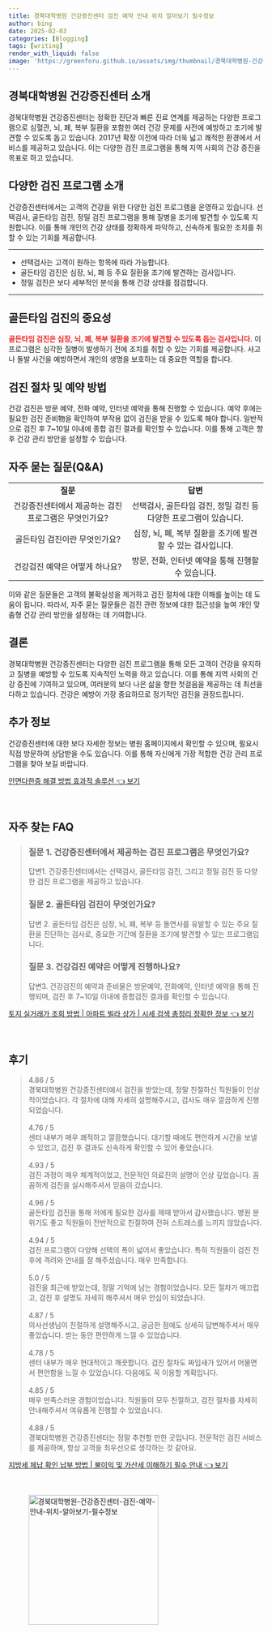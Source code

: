 ```yaml
---
title: 경북대학병원 건강증진센터 검진 예약 안내 위치 알아보기 필수정보
author: bing
date: 2025-02-03
categories: [Blogging]
tags: [writing]
render_with_liquid: false
image: 'https://greenforu.github.io/assets/img/thumbnail/경북대학병원-건강증진센터-검진-예약-안내-위치-알아보기-필수정보.webp'
---
```



<h2 id='건강증진센터_소개'>경북대학병원 건강증진센터 소개</h2>

<p>경북대학병원 건강증진센터는 정확한 진단과 빠른 진료 연계를 제공하는 다양한 프로그램으로 심혈관, 뇌, 폐, 복부 질환을 포함한 여러 건강 문제를 사전에 예방하고 조기에 발견할 수 있도록 돕고 있습니다. 2017년 확장 이전에 따라 더욱 넓고 쾌적한 환경에서 서비스를 제공하고 있습니다. 이는 다양한 검진 프로그램을 통해 지역 사회의 건강 증진을 목표로 하고 있습니다.</p>

<h2 id='검진 프로그램_소개'>다양한 검진 프로그램 소개</h2>

<p>건강증진센터에서는 고객의 건강을 위한 다양한 검진 프로그램을 운영하고 있습니다. 선택검사, 골든타임 검진, 정밀 검진 프로그램을 통해 질병을 조기에 발견할 수 있도록 지원합니다. 이를 통해 개인의 건강 상태를 정확하게 파악하고, 신속하게 필요한 조치를 취할 수 있는 기회를 제공합니다.</p>

<hr />

<ul>
    <li>선택검사는 고객이 원하는 항목에 따라 가능합니다.</li>
    <li>골든타임 검진은 심장, 뇌, 폐 등 주요 질환을 조기에 발견하는 검사입니다.</li>
    <li>정밀 검진은 보다 세부적인 분석을 통해 건강 상태를 점검합니다.</li>
</ul>

<hr />

<h2 id='골든타임_검진의_중요성'>골든타임 검진의 중요성</h2>

<p><b><span style="color: #ee2323;">골든타임 검진은 심장, 뇌, 폐, 복부 질환을 조기에 발견할 수 있도록 돕는 검사입니다.</span></b> 이 프로그램은 심각한 질병이 발생하기 전에 조치를 취할 수 있는 기회를 제공합니다. 사고나 돌발 사건을 예방하면서 개인의 생명을 보호하는 데 중요한 역할을 합니다.</p>

<h2 id='검진절차_및_예약방법'>검진 절차 및 예약 방법</h2>

<p>건강 검진은 방문 예약, 전화 예약, 인터넷 예약을 통해 진행할 수 있습니다. 예약 후에는 필요한 검진 준비物을 확인하여 부작용 없이 검진을 받을 수 있도록 해야 합니다. 일반적으로 검진 후 7~10일 이내에 종합 검진 결과를 확인할 수 있습니다. 이를 통해 고객은 향후 건강 관리 방안을 설정할 수 있습니다.</p>

<h2 id='자주_묻는_질문'>자주 묻는 질문(Q&A)</h2>

<table>
    <tr>
        <td style="text-align: center; height: 17px;"><b>질문</b></td>
        <td style="text-align: center; height: 17px;"><b>답변</b></td>
    </tr>
    <tr>
        <td style="text-align: center; height: 17px;">건강증진센터에서 제공하는 검진 프로그램은 무엇인가요?</td>
        <td style="text-align: center; height: 17px;">선택검사, 골든타임 검진, 정밀 검진 등 다양한 프로그램이 있습니다.</td>
    </tr>
    <tr>
        <td style="text-align: center; height: 17px;">골든타임 검진이란 무엇인가요?</td>
        <td style="text-align: center; height: 17px;">심장, 뇌, 폐, 복부 질환을 조기에 발견할 수 있는 검사입니다.</td>
    </tr>
    <tr>
        <td style="text-align: center; height: 17px;">건강검진 예약은 어떻게 하나요?</td>
        <td style="text-align: center; height: 17px;">방문, 전화, 인터넷 예약을 통해 진행할 수 있습니다.</td>
    </tr>
</table>

<p>이와 같은 질문들은 고객의 불확실성을 제거하고 검진 절차에 대한 이해를 높이는 데 도움이 됩니다. 따라서, 자주 묻는 질문들은 검진 관련 정보에 대한 접근성을 높여 개인 맞춤형 건강 관리 방안을 설정하는 데 기여합니다.</p>

<h2 id='결론'>결론</h2>

<p>경북대학병원 건강증진센터는 다양한 검진 프로그램을 통해 모든 고객이 건강을 유지하고 질병을 예방할 수 있도록 지속적인 노력을 하고 있습니다. 이를 통해 지역 사회의 건강 증진에 기여하고 있으며, 여러분의 보다 나은 삶을 향한 첫걸음을 제공하는 데 최선을 다하고 있습니다. 건강은 예방이 가장 중요하므로 정기적인 검진을 권장드립니다.</p>

<h2 id='추가정보'>추가 정보</h2>

<p>건강증진센터에 대한 보다 자세한 정보는 병원 홈페이지에서 확인할 수 있으며, 필요시 직접 방문하여 상담받을 수도 있습니다. 이를 통해 자신에게 가장 적합한 건강 관리 프로그램을 찾아 보길 바랍니다.</p>


<p><a class="click-button" title="안면다한증 해결 방법 효과적 솔루션" href="https://greenforu.github.io/posts/%EC%95%88%EB%A9%B4%EB%8B%A4%ED%95%9C%EC%A6%9D-%ED%95%B4%EA%B2%B0-%EB%B0%A9%EB%B2%95-%ED%9A%A8%EA%B3%BC%EC%A0%81-%EC%86%94%EB%A3%A8%EC%85%98/" rel="dofollow">안면다한증 해결 방법 효과적 솔루션 👈 보기</a></p><br>
<h2 id='자주_찾는_FAQ'>자주 찾는 FAQ</h2>
<div itemscope="" itemtype="https://schema.org/FAQPage"> 
<blockquote> 
<div itemscope="" itemprop="mainEntity" itemtype="https://schema.org/Question"> 
<h3 itemprop="name">질문 1. 건강증진센터에서 제공하는 검진 프로그램은 무엇인가요?</h3> 
<div itemscope="" itemprop="acceptedAnswer" itemtype="https://schema.org/Answer"> 
<span itemprop="text"> 
<p>답변1. 건강증진센터에서는 선택검사, 골든타임 검진, 그리고 정밀 검진 등 다양한 검진 프로그램을 제공하고 있습니다.</p> 
</span> 
</div> 
</div> 
<div itemscope="" itemprop="mainEntity" itemtype="https://schema.org/Question"> 
<h3 itemprop="name">질문 2. 골든타임 검진이 무엇인가요?</h3> 
<div itemscope="" itemprop="acceptedAnswer" itemtype="https://schema.org/Answer"> 
<span itemprop="text"> 
<p>답변 2. 골든타임 검진은 심장, 뇌, 폐, 복부 등 돌연사를 유발할 수 있는 주요 질환을 진단하는 검사로, 중요한 기간에 질환을 조기에 발견할 수 있는 프로그램입니다.</p> 
</span> 
</div> 
</div> 
<div itemscope="" itemprop="mainEntity" itemtype="https://schema.org/Question"> 
<h3 itemprop="name">질문 3. 건강검진 예약은 어떻게 진행하나요?</h3> 
<div itemscope="" itemprop="acceptedAnswer" itemtype="https://schema.org/Answer"> 
<span itemprop="text"> 
<p>답변3. 건강검진의 예약과 준비물은 방문예약, 전화예약, 인터넷 예약을 통해 진행되며, 검진 후 7~10일 이내에 종합검진 결과를 확인할 수 있습니다.</p> 
</span> 
</div> 
</div> 
</blockquote> 
</div>
<p><a class="click-button" title="토지 실거래가 조회 방법 | 아파트 빌라 상가 | 시세 검색 총정리 정확한 정보" href="https://greenforu.github.io/posts/%ED%86%A0%EC%A7%80-%EC%8B%A4%EA%B1%B0%EB%9E%98%EA%B0%80-%EC%A1%B0%ED%9A%8C-%EB%B0%A9%EB%B2%95-%EC%95%84%ED%8C%8C%ED%8A%B8-%EB%B9%8C%EB%9D%BC-%EC%83%81%EA%B0%80-%EC%8B%9C%EC%84%B8-%EA%B2%80%EC%83%89-%EC%B4%9D%EC%A0%95%EB%A6%AC-%EC%A0%95%ED%99%95%ED%95%9C-%EC%A0%95%EB%B3%B4/" rel="dofollow">토지 실거래가 조회 방법 | 아파트 빌라 상가 | 시세 검색 총정리 정확한 정보 👈 보기</a></p><br>
<h2 id='후기'>후기</h2>
<div itemscope itemtype="https://schema.org/Product">
  <blockquote>
  <div itemprop="review" itemscope itemtype="https://schema.org/Review">
      <div itemprop="reviewRating" itemscope itemtype="https://schema.org/Rating"> <span itemprop="ratingValue">4.86</span> / <span itemprop="bestRating">5</span> </div>
      <span itemprop="reviewBody">경북대학병원 건강증진센터에서 검진을 받았는데, 정말 친절하신 직원들이 인상적이었습니다. 각 절차에 대해 자세히 설명해주시고, 검사도 매우 깔끔하게 진행되었습니다.</span>
  </div>
  <br>
  <div itemprop="review" itemscope itemtype="https://schema.org/Review">
      <div itemprop="reviewRating" itemscope itemtype="https://schema.org/Rating"> <span itemprop="ratingValue">4.76</span> / <span itemprop="bestRating">5</span> </div>
      <span itemprop="reviewBody">센터 내부가 매우 쾌적하고 깔끔했습니다. 대기할 때에도 편안하게 시간을 보낼 수 있었고, 검진 후 결과도 신속하게 확인할 수 있어 좋았습니다.</span>
  </div>
  <br>
  <div itemprop="review" itemscope itemtype="https://schema.org/Review">
      <div itemprop="reviewRating" itemscope itemtype="https://schema.org/Rating"> <span itemprop="ratingValue">4.93</span> / <span itemprop="bestRating">5</span> </div>
      <span itemprop="reviewBody">검진 과정이 매우 체계적이었고, 전문적인 의료진의 설명이 인상 깊었습니다. 꼼꼼하게 검진을 실시해주셔서 믿음이 갔습니다.</span>
  </div>
  <br>
  <div itemprop="review" itemscope itemtype="https://schema.org/Review">
      <div itemprop="reviewRating" itemscope itemtype="https://schema.org/Rating"> <span itemprop="ratingValue">4.96</span> / <span itemprop="bestRating">5</span> </div>
      <span itemprop="reviewBody">골든타임 검진을 통해 저에게 필요한 검사를 제때 받아서 감사했습니다. 병원 분위기도 좋고 직원들이 전반적으로 친절하여 전혀 스트레스를 느끼지 않았습니다.</span>
  </div>
  <br>
  <div itemprop="review" itemscope itemtype="https://schema.org/Review">
      <div itemprop="reviewRating" itemscope itemtype="https://schema.org/Rating"> <span itemprop="ratingValue">4.94</span> / <span itemprop="bestRating">5</span> </div>
      <span itemprop="reviewBody">검진 프로그램이 다양해 선택의 폭이 넓어서 좋았습니다. 특히 직원들이 검진 전후에 격려와 안내를 잘 해주셨습니다. 매우 만족합니다.</span>
  </div>
  <br>
  <div itemprop="review" itemscope itemtype="https://schema.org/Review">
      <div itemprop="reviewRating" itemscope itemtype="https://schema.org/Rating"> <span itemprop="ratingValue">5.0</span> / <span itemprop="bestRating">5</span> </div>
      <span itemprop="reviewBody">검진을 최근에 받았는데, 정말 기억에 남는 경험이었습니다. 모든 절차가 매끄럽고, 검진 후 설명도 자세히 해주셔서 매우 안심이 되었습니다.</span>
  </div>
  <br>
  <div itemprop="review" itemscope itemtype="https://schema.org/Review">
      <div itemprop="reviewRating" itemscope itemtype="https://schema.org/Rating"> <span itemprop="ratingValue">4.87</span> / <span itemprop="bestRating">5</span> </div>
      <span itemprop="reviewBody">의사선생님이 친절하게 설명해주시고, 궁금한 점에도 상세히 답변해주셔서 매우 좋았습니다. 받는 동안 편안하게 느낄 수 있었습니다.</span>
  </div>
  <br>
  <div itemprop="review" itemscope itemtype="https://schema.org/Review">
      <div itemprop="reviewRating" itemscope itemtype="https://schema.org/Rating"> <span itemprop="ratingValue">4.78</span> / <span itemprop="bestRating">5</span> </div>
      <span itemprop="reviewBody">센터 내부가 매우 현대적이고 깨끗합니다. 검진 절차도 짜임새가 있어서 머물면서 편안함을 느낄 수 있었습니다. 다음에도 꼭 이용할 계획입니다.</span>
  </div>
  <br>
  <div itemprop="review" itemscope itemtype="https://schema.org/Review">
      <div itemprop="reviewRating" itemscope itemtype="https://schema.org/Rating"> <span itemprop="ratingValue">4.85</span> / <span itemprop="bestRating">5</span> </div>
      <span itemprop="reviewBody">매우 만족스러운 경험이었습니다. 직원들이 모두 친절하고, 검진 절차를 자세히 안내해주셔서 여유롭게 진행할 수 있었습니다.</span>
  </div>
  <br>
  <div itemprop="review" itemscope itemtype="https://schema.org/Review">
      <div itemprop="reviewRating" itemscope itemtype="https://schema.org/Rating"> <span itemprop="ratingValue">4.88</span> / <span itemprop="bestRating">5</span> </div>
      <span itemprop="reviewBody">경북대학병원 건강증진센터는 정말 추천할 만한 곳입니다. 전문적인 검진 서비스를 제공하며, 항상 고객을 최우선으로 생각하는 것 같아요.</span>
  </div>
  </blockquote>
</div>
<p><a class="click-button" title="지방세 체납 확인 납부 방법 | 불이익 및 가산세 이해하기 필수 안내" href="https://greenforu.github.io/posts/%EC%A7%80%EB%B0%A9%EC%84%B8-%EC%B2%B4%EB%82%A9-%ED%99%95%EC%9D%B8-%EB%82%A9%EB%B6%80-%EB%B0%A9%EB%B2%95-%EB%B6%88%EC%9D%B4%EC%9D%B5-%EB%B0%8F-%EA%B0%80%EC%82%B0%EC%84%B8-%EC%9D%B4%ED%95%B4%ED%95%98%EA%B8%B0-%ED%95%84%EC%88%98-%EC%95%88%EB%82%B4/" rel="dofollow">지방세 체납 확인 납부 방법 | 불이익 및 가산세 이해하기 필수 안내 👈 보기</a></p><br>
<figure class="image"><img src="https://greenforu.github.io/assets/img/thumbnail/경북대학병원-건강증진센터-검진-예약-안내-위치-알아보기-필수정보.webp" alt="경북대학병원-건강증진센터-검진-예약-안내-위치-알아보기-필수정보" width="256" height="256"></figure>